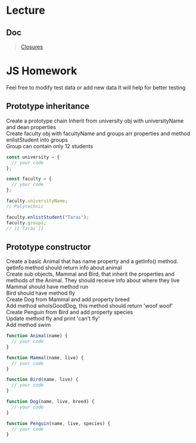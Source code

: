 # Lecture

## Doc

> [Closures](https://docs.google.com/document/d/12FMohaXqV7iow7UZR5hPgpKqIK4u6MEyE7U4NYLl8mU/edit?usp=sharing)

# JS Homework

Feel free to modify test data or add new data
It will help for better testing

## Prototype inheritance

Create a prototype chain
Inherit from university obj with universityName and dean properties  
Create faculty obj with facultyName and groups arr properties and method enlistStudent into groups  
Group can contain only 12 students

```javascript
const university = {
  // your code
};

const faculty = {
  // your code
};

faculty.universityName;
// Polytechnic

faculty.enlistStudent("Taras");
faculty.groups;
// [['Taras']]
```

## Prototype constructor

Create a basic Animal that has name property and a getInfo() method.  
getInfo method should return info about animal  
Create sub objects, Mammal and Bird, that inherit the properties and methods of the Animal.
They should receive info about where they live  
Mammal should have method run  
Bird should have method fly  
Create Dog from Mammal and add property breed  
Add method whoIsGoodDog, this method should return 'woof woof'  
Create Penguin from Bird and add property species  
Update method fly and print 'can't fly'  
Add method swim

```javascript
function Animal(name) {
  // your code
}

function Mammal(name, live) {
  // your code
}

function Bird(name, live) {
  // your code
}

function Dog(name, live, breed) {
  // your code
}

function Penguin(name, live, species) {
  // your code
}
```
